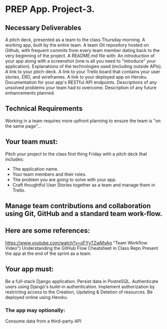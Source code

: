 # PREP App. Project-3.

## Necessary Deliverables

A pitch deck, presented as a team to the class Thursday morning.
A working app, built by the entire team.
A team Git repository hosted on Github, with frequent commits from every team member dating back to the very beginning of the project.
A README.md file with:
An introduction of your app along with a screenshot (one is all you need to "introduce" your application).
Explanations of the technologies used (including outside APIs).
A link to your pitch-deck.
A link to your Trello board that contains your user stories, ERD, and wireframes.
A link to your deployed app on Heroku.
Documentation for your app's RESTful API endpoints.
Descriptions of any unsolved problems your team had to overcome.
Description of any future enhancements planned.

## Technical Requirements

Working in a team requires more upfront planning to ensure the team is "on the same page"...

## Your team must:

Pitch your project to the class first thing Friday with a pitch deck that includes:

- The application name.
- Your team members and their roles.
- The problem you are going to solve with your app.
- Craft thoughtful User Stories together as a team and manage them in Trello.

## Manage team contributions and collaboration using Git, GitHub and a standard team work-flow. 
## Here are some references:

https://www.youtube.com/watch?v=oFYyTZwMyAg "Team Workflow Video")
Understanding the GitHub Flow
Cheatsheet in Class Repo
Present the app at the end of the sprint as a team.

## Your app must:

Be a full-stack Django application.
Persist data in PostreSQL.
Authenticate users using Django's build-in authentication.
Implement authorization by restricting access to the Creation, Updating & Deletion of resources.
Be deployed online using Heroku.

### The app may optionally:

Consume data from a third-party API
